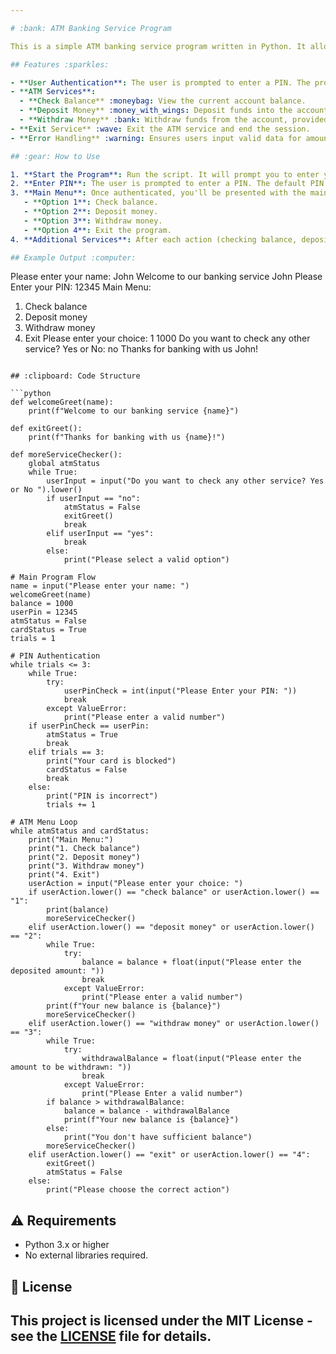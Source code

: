 ```yaml
---

# :bank: ATM Banking Service Program

This is a simple ATM banking service program written in Python. It allows users to interact with an ATM by checking balance, depositing money, withdrawing money, and exiting the service. The program includes a basic PIN verification system and ensures the user's account is secure by blocking the card after three incorrect PIN attempts.

## Features :sparkles:

- **User Authentication**: The user is prompted to enter a PIN. The program allows three attempts, after which the card is blocked.
- **ATM Services**:
  - **Check Balance** :moneybag: View the current account balance.
  - **Deposit Money** :money_with_wings: Deposit funds into the account.
  - **Withdraw Money** :bank: Withdraw funds from the account, provided there are sufficient funds.
- **Exit Service** :wave: Exit the ATM service and end the session.
- **Error Handling** :warning: Ensures users input valid data for amounts and PINs.

## :gear: How to Use

1. **Start the Program**: Run the script. It will prompt you to enter your name, and then greet you with a welcome message.
2. **Enter PIN**: The user is prompted to enter a PIN. The default PIN is `12345`, and you have three attempts to enter it correctly. If the PIN is incorrect three times, the card will be blocked.
3. **Main Menu**: Once authenticated, you'll be presented with the main menu:
   - **Option 1**: Check balance.
   - **Option 2**: Deposit money.
   - **Option 3**: Withdraw money.
   - **Option 4**: Exit the program.
4. **Additional Services**: After each action (checking balance, depositing, or withdrawing), the user will be asked if they want to perform another action or exit.

## Example Output :computer:

```
Please enter your name: John
Welcome to our banking service John
Please Enter your PIN: 12345
Main Menu:
1. Check balance
2. Deposit money
3. Withdraw money
4. Exit
Please enter your choice: 1
1000
Do you want to check any other service? Yes or No: no
Thanks for banking with us John!
```

## :clipboard: Code Structure

```python
def welcomeGreet(name):
    print(f"Welcome to our banking service {name}")

def exitGreet():
    print(f"Thanks for banking with us {name}!")

def moreServiceChecker():
    global atmStatus
    while True:
        userInput = input("Do you want to check any other service? Yes or No ").lower()
        if userInput == "no":
            atmStatus = False
            exitGreet()
            break
        elif userInput == "yes":
            break
        else:
            print("Please select a valid option")

# Main Program Flow
name = input("Please enter your name: ")
welcomeGreet(name)
balance = 1000
userPin = 12345
atmStatus = False
cardStatus = True
trials = 1

# PIN Authentication
while trials <= 3:
    while True:
        try:
            userPinCheck = int(input("Please Enter your PIN: "))
            break
        except ValueError:
            print("Please enter a valid number")
    if userPinCheck == userPin:
        atmStatus = True
        break
    elif trials == 3:
        print("Your card is blocked")
        cardStatus = False
        break
    else:
        print("PIN is incorrect")
        trials += 1

# ATM Menu Loop
while atmStatus and cardStatus:
    print("Main Menu:")
    print("1. Check balance")
    print("2. Deposit money")
    print("3. Withdraw money")
    print("4. Exit")
    userAction = input("Please enter your choice: ")
    if userAction.lower() == "check balance" or userAction.lower() == "1":
        print(balance)
        moreServiceChecker()
    elif userAction.lower() == "deposit money" or userAction.lower() == "2":
        while True:
            try:
                balance = balance + float(input("Please enter the deposited amount: "))
                break
            except ValueError:
                print("Please enter a valid number")
        print(f"Your new balance is {balance}")
        moreServiceChecker()
    elif userAction.lower() == "withdraw money" or userAction.lower() == "3":
        while True:
            try:
                withdrawalBalance = float(input("Please enter the amount to be withdrawn: "))
                break
            except ValueError:
                print("Please Enter a valid number")
        if balance > withdrawalBalance:
            balance = balance - withdrawalBalance
            print(f"Your new balance is {balance}")
        else:
            print("You don't have sufficient balance")
        moreServiceChecker()
    elif userAction.lower() == "exit" or userAction.lower() == "4":
        exitGreet()
        atmStatus = False
    else:
        print("Please choose the correct action")
```

## :warning: Requirements

- Python 3.x or higher
- No external libraries required.

## :page_with_curl: License

This project is licensed under the MIT License - see the [LICENSE](LICENSE) file for details.
---
```

